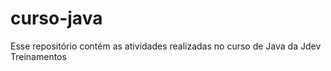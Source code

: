 # curso-java
 Esse repositório contém as atividades realizadas no curso de Java da Jdev Treinamentos
